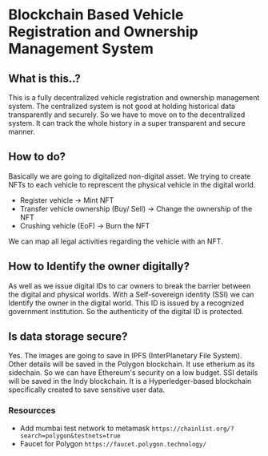 # Blockchain Based Vehicle Registration and Ownership Management System

## What is this..?
This is a fully decentralized vehicle registration and ownership management system. The centralized system is not good at holding historical data transparently and securely. So we have to move on to the decentralized system. It can track the whole history in a super transparent and secure manner.

## How to do?
Basically we are going to digitalized non-digital asset. We trying to create NFTs to each vehicle to represcent the physical vehicle in the digital world.
 - Register vehicle -> Mint NFT
 - Transfer vehicle ownership (Buy/ Sell) -> Change the ownership of the NFT
 - Crushing vehicle (EoF) -> Burn the NFT

We can map all legal activities regarding the vehicle with an NFT.

## How to Identify the owner digitally?
As well as we issue digital IDs to car owners to break the barrier between the digital and physical worlds. With a Self-sovereign identity (SSI) we can Identify the owner in the digital world. This ID is issued by a recognized government institution. So the authenticity of the digital ID is protected.

## Is data storage secure?
Yes. The images are going to save in IPFS (InterPlanetary File System). Other details will be saved in the Polygon blockchain. It use etherium as its sidechain. So we can have Ethereum's security on a low budget. SSI details will be saved in the Indy blockchain. It is a Hyperledger-based blockchain specifically created to save sensitive user data.

### Resourcces
 - Add mumbai test network to metamask `https://chainlist.org/?search=polygon&testnets=true`
 - Faucet for Polygon `https://faucet.polygon.technology/`
 